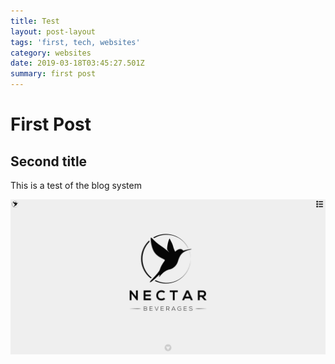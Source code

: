```yaml
---
title: Test
layout: post-layout
tags: 'first, tech, websites'
category: websites
date: 2019-03-18T03:45:27.501Z
summary: first post
---
```

# First Post

## Second title



This is a test of the blog system

![img](/public/static/uploads/screenshot-nectarbeverages.co.nz-2019.03.14-13-34-34.jpg "Img")
